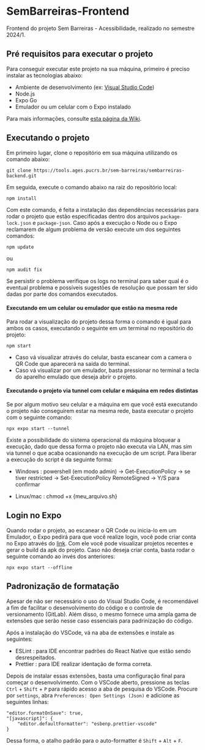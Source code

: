 # SemBarreiras-Frontend

Frontend do projeto Sem Barreiras - Acessibilidade, realizado no semestre 2024/1.

## Pré requisitos para executar o projeto

Para conseguir executar este projeto na sua máquina, primeiro é preciso instalar as tecnologias abaixo:

- Ambiente de desenvolvimento (ex: [Visual Studio Code](https://code.visualstudio.com/))
- Node.js
- Expo Go
- Emulador ou um celular com o Expo instalado

Para mais informações, consulte [esta página da Wiki](https://tools.ages.pucrs.br/sem-barreiras/wiki/-/wikis/configuracao).

## Executando o projeto

Em primeiro lugar, clone o repositório em sua máquina utilizando os comando abaixo:

```shell
git clone https://tools.ages.pucrs.br/sem-barreiras/sembarreiras-backend.git
```

Em seguida, execute o comando abaixo na raiz do repositório local:

```
npm install
```

Com este comando, é feita a instalação das dependências necessárias para rodar o projeto que estão especificadas dentro dos arquivos `package-lock.json` e `package-json`. Caso após a execução o Node ou o Expo reclamarem de algum problema de versão execute um dos seguintes comandos:

```
npm update
```

ou

```
npm audit fix
```

Se persistir o problema verifique os logs no terminal para saber qual é o eventual problema e possíveis sugestões de resolução que possam ter sido dadas por parte dos comandos executados.

#### Executando em um celular ou emulador que estão na mesma rede

Para rodar a visualização do projeto dessa forma o comando é igual para ambos os casos, executando o seguinte em um terminal no repositório do projeto:

```
npm start
```

- Caso vá visualizar através do celular, basta escanear com a camera o QR Code que aparecerá na saída do terminal.
- Caso vá visualizar por um emulador, basta pressionar no terminal a tecla do aparelho emulado que deseja abrir o projeto.

#### Executando o projeto via tunnel com celular e máquina em redes distintas

Se por algum motivo seu celular e a máquina em que você está executando o projeto não conseguirem estar na mesma rede, basta executar o projeto com o seguinte comando:

```
npx expo start --tunnel
```

Existe a possibilidade do sistema operacional da máquina bloquear a execução, dado que dessa forma o projeto não executa via LAN, mas sim via tunnel o que acaba ocasionando na execução de um script. Para liberar a execução do script é da seguinte forma:

- Windows : powershell (em modo admin) -> Get-ExecutionPolicy -> se tiver restricted -> Set-ExecutionPolicy RemoteSigned -> Y/S para confirmar

- Linux/mac : chmod +x {meu_arquivo.sh}

## Login no Expo

Quando rodar o projeto, ao escanear o QR Code ou inicia-lo em um Emulador, o Expo pedirá para que você realize login, você pode criar conta no Expo através do [link](https://expo.dev/singup). Com ele você pode visualizar projetos recentes e gerar o build da apk do projeto. Caso não deseja criar conta, basta rodar o seguinte comando ao invés dos anteriores:

```
npx expo start --offline
```

## Padronização de formatação

Apesar de não ser necessário o uso do Visual Studio Code, é recomendável a fim de facilitar o desenvolvimento do código e o controle de versionamento (GitLab). Além disso, o mesmo fornece uma ampla gama de extensões que serão nesse caso essenciais para padrinização do código.

Após a instalação do VSCode, vá na aba de extensões e instale as seguintes:

- ESLint : para IDE encontrar padrões do React Native que estão sendo desrespeitados.
- Prettier : para IDE realizar identação de forma correta.

Depois de instalar essas extensões, basta uma configuração final para começar o desenvolvimento. Com o VSCode aberto, pressione as teclas `Ctrl` + `Shift` + `P` para rápido acesso a aba de pesquisa do VSCode. Procure por `settings`, abra `Preferences: Open Settings (Json)` e adicione as seguintes linhas:
```
"editor.formatOnSave": true,
"[javascript]": {
    "editor.defaultFormatter": "esbenp.prettier-vscode"
}
```

Dessa forma, o atalho padrão para o auto-formatter é `Shift` + `Alt` + `F`.